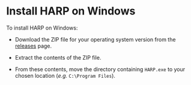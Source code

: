 # Install HARP on Windows

To install HARP on Windows:

* Download the ZIP file for your operating system version from the [releases](https://github.com/TEAMuP-dev/HARP/releases) page.

* Extract the contents of the ZIP file.

* From these contents, move the directory containing `HARP.exe` to your chosen location (_e.g._ `C:\Program Files`).
